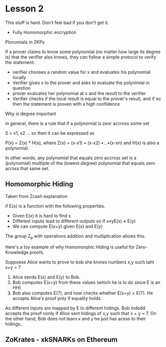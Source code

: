 # Lesson 2

This stuff is hard. Don't feel bad if you don't get it.

- Fully Homomorphic encryption

Plonomials in ZKPs

If a prover claims to know some polynomial (no matter how large its degree is) that the verifier also knows, they can follow a simple protocol to verify the statement:

- verifier chooses a random value for x and evaluates his polynomial locally
- Verifier gives x to the prover and asks to evaluate the polynimial in question
- prover evaluates her polynomial at x and the result to the verifier
- Verifier checks if the local result is equal to the prover's result, and if so then the statement is proven with a high confidence

Why is degree important

in general, there is a rule that if a polynomial is zeor accross some set

S = x1, x2 ... sn then it can be expressed as

P(x) = Z(x) * H(s), where Z(x) = (x-x1) • (x-x2) •...•(x-xn) and H(x) is also a polynomial.

In other words, any polynomial that equals zero accross set is a (polynomial) mulitiple of the (lowest-degree) polynomial that equals zero across that same set.

## Homomorphic Hiding

Taken from Zcash explanation

if E(x) is a function with the following properties.

- Given E(x) it is hard to find x
- Different inputs lead to different outputs so if x≠yE(x) ≠ E(y)
- We can compute E(x+y) given E(x) and E(y)

The group Z<sub>p</sub> with operations addition and multiplication allows this.

Here's a toy example of why Homomorphic Hiding is useful for Zero-Knowledge proofs.

Suppoese Alice wants to prove to bob she knows numbers x,y such taht x+y = 7

1. Alice sends E(x) and E(y) to Bob.
2. Bob computes E(x+y) from these values (which he is to do since E is an HH).
3. Bob also computes E(7), and now checks whether E(x+y) = E(7). He accepts Alice's proof pnly if equality holds.

As different inputs are mapped by E to different hidings. Bob indedd accepts the proof oonly if Alice sent hidings of x,y such that x + y = 7. On the other hand, Bob does not learn x and y he just has acess to their hidings.

## ZoKrates - xkSNARKs on Ethereum
